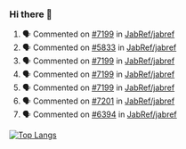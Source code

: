 ### Hi there 👋

<!--START_SECTION:activity-->
1. 🗣 Commented on [#7199](https://github.com/JabRef/jabref/issues/7199) in [JabRef/jabref](https://github.com/JabRef/jabref)
2. 🗣 Commented on [#5833](https://github.com/JabRef/jabref/issues/5833) in [JabRef/jabref](https://github.com/JabRef/jabref)
3. 🗣 Commented on [#7199](https://github.com/JabRef/jabref/issues/7199) in [JabRef/jabref](https://github.com/JabRef/jabref)
4. 🗣 Commented on [#7199](https://github.com/JabRef/jabref/issues/7199) in [JabRef/jabref](https://github.com/JabRef/jabref)
5. 🗣 Commented on [#7199](https://github.com/JabRef/jabref/issues/7199) in [JabRef/jabref](https://github.com/JabRef/jabref)
6. 🗣 Commented on [#7201](https://github.com/JabRef/jabref/issues/7201) in [JabRef/jabref](https://github.com/JabRef/jabref)
7. 🗣 Commented on [#6394](https://github.com/JabRef/jabref/issues/6394) in [JabRef/jabref](https://github.com/JabRef/jabref)
<!--END_SECTION:activity-->

[![Top Langs](https://github-readme-stats.vercel.app/api/top-langs/?username=k3KAW8Pnf7mkmdSMPHz27&layout=compact)](https://github.com/anuraghazra/github-readme-stats)

<!--
**k3KAW8Pnf7mkmdSMPHz27/k3KAW8Pnf7mkmdSMPHz27** is a ✨ _special_ ✨ repository because its `README.md` (this file) appears on your GitHub profile.

Here are some ideas to get you started:

- 🔭 I’m currently working on ...
- 🌱 I’m currently learning ...
- 👯 I’m looking to collaborate on ...
- 🤔 I’m looking for help with ...
- 💬 Ask me about ...
- 📫 How to reach me: ...
- 😄 Pronouns: ...
- ⚡ Fun fact: ...
-->
